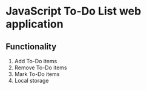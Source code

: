 # JavaScript To-Do List web application

## Functionality
1. Add To-Do items
2. Remove To-Do items
3. Mark To-Do items
4. Local storage

